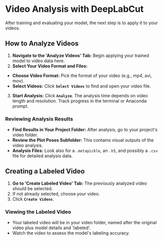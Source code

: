 # Video Analysis with DeepLabCut

After training and evaluating your model, the next step is to apply it to your videos.

## How to Analyze Videos

1. **Navigate to the 'Analyze Videos' Tab:** Begin applying your trained model to video data here.
2. **Select Your Video Format and Files:**
  - **Choose Video Format:** Pick the format of your video (e.g., mp4, avi, mov).
  - **Select Videos:** Click **`Select Videos`** to find and open your video file.
3. **Start Analysis:** Click **`Analyze`**. The analysis time depends on video length and resolution. Track progress in the terminal or Anaconda prompt.

### Reviewing Analysis Results

- **Find Results in Your Project Folder:** After analysis, go to your project's video folder.
- **Review the Plot Poses Subfolder:** This contains visual outputs of the video analysis.
- **Analysis Files:** Look also for a `.metapickle`, an `.h5`, and possibly a `.csv` file for detailed analysis data.

## Creating a Labeled Video

1. **Go to 'Create Labeled Video' Tab:** The previously analyzed video should be selected.
2. If not already selected, choose your video.
3. Click **`Create Videos`**.

### Viewing the Labeled Video

- Your labeled video will be in your video folder, named after the original video plus model details and 'labeled'.
- Watch the video to assess the model's labeling accuracy.
